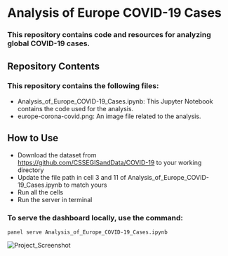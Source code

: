 # Analysis of Europe COVID-19 Cases

### This repository contains code and resources for analyzing global COVID-19 cases.

## Repository Contents

### This repository contains the following files:
- Analysis_of_Europe_COVID-19_Cases.ipynb: This Jupyter Notebook contains the code used for the analysis.
- europe-corona-covid.png: An image file related to the analysis.

## How to Use

- Download the dataset from https://github.com/CSSEGISandData/COVID-19 to your working directory
- Update the file path in cell 3 and 11 of Analysis_of_Europe_COVID-19_Cases.ipynb to match yours
- Run all the cells
- Run the server in terminal

### To serve the dashboard locally, use the command:
```
panel serve Analysis_of_Europe_COVID-19_Cases.ipynb
```

![Project_Screenshot](https://github.com/itsveence/Analysis-of-Europe-COVID-19-Cases/assets/20642373/ac453887-3944-441a-a72d-916c40853097)

